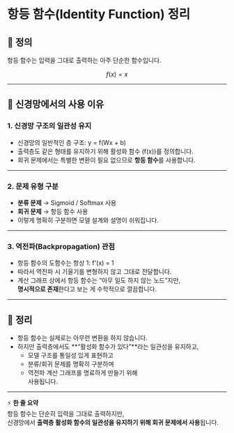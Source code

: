 # 항등 함수(Identity Function) 정리

## 📌 정의

항등 함수는 입력을 그대로 출력하는 아주 단순한 함수입니다.

$$
f(x) = x
$$

---

## 📌 신경망에서의 사용 이유

### 1. 신경망 구조의 일관성 유지

- 신경망의 일반적인 층 구조:
  y = f(Wx + b)
- 출력층도 같은 형태를 유지하기 위해 활성화 함수 \(f(x)\)를 정의합니다.
- 회귀 문제에서는 특별한 변환이 필요 없으므로 **항등 함수**를 사용합니다.

---

### 2. 문제 유형 구분

- **분류 문제** → Sigmoid / Softmax 사용
- **회귀 문제** → 항등 함수 사용
- 이렇게 명확히 구분하면 모델 설계와 설명이 쉬워집니다.

---

### 3. 역전파(Backpropagation) 관점

- 항등 함수의 도함수는 항상 1:
  f'(x) = 1
- 따라서 역전파 시 기울기를 변형하지 않고 그대로 전달합니다.
- 계산 그래프 상에서 항등 함수는 “아무 일도 하지 않는 노드”지만,  
  **명시적으로 존재**한다고 보는 게 수학적으로 깔끔합니다.

---

## 📌 정리

- 항등 함수는 실제로는 아무런 변환을 하지 않습니다.
- 하지만 출력층에서도 **“활성화 함수가 있다”**라는 일관성을 유지하고,
  - 모델 구조를 통일성 있게 표현하고
  - 분류/회귀 문제를 명확히 구분하며
  - 역전파 계산 그래프를 명료하게 만들기 위해  
    사용됩니다.

---

⚡ **한 줄 요약**  
항등 함수는 단순히 입력을 그대로 출력하지만,  
신경망에서 **출력층 활성화 함수의 일관성을 유지하기 위해 회귀 문제에서 사용**됩니다.
